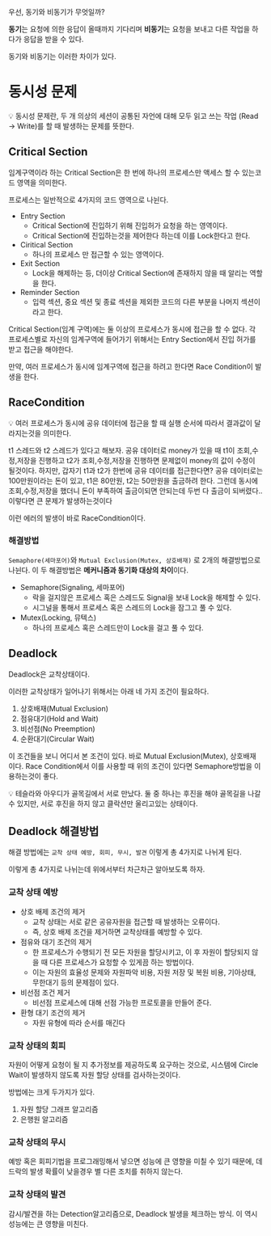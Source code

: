 우선, 동기와 비동기가 무엇일까?

**동기**는 요청에 의한 응답이 올때까지 기다리며
**비동기**는 요청을 보내고 다른 작업을 하다가 응답을 받을 수 있다.

동기와 비동기는 이러한 차이가 있다.

# 동시성 문제

<aside>
💡 동시성 문제란, 두 개 의상의 세션이 공통된 자언에 대해 모두 읽고 쓰는 작업 (Read → Write)를 할 때 발생하는 문제를 뜻한다.

</aside>

## Critical Section

임계구역이라 하는 Critical Section은 한 번에 하나의 프로세스만 액세스 할 수 있는코드 영역을 의미한다.

프로세스는 일반적으로 4가지의 코드 영역으로 나뉜다.

- Entry Section
    - Critical Section에 진입하기 위해 진입허가 요청을 하는 영역이다.
    - Critical Section에 진입하는것을 제어한다 하는데 이를 Lock한다고 한다.
- Ciritical Section
    - 하나의 프로세스 만 접근할 수 있는 영역이다.
- Exit Section
    - Lock을 해제하는 등, 더이상 Critical Section에 존재하지 않을 때 알리는 역할을 한다.
- Reminder Section
    - 입력 섹션, 중요 섹션 및 종료 섹션을 제외한 코드의 다른 부분을 나머지 섹션이라고 한다.

Critical Section(임계 구역)에는 둘 이상의 프로세스가 동시에 접근을 할 수 없다. 각 프로세스별로 자신의 임계구역에 들어가기 위해서는 Entry Section에서 진입 허가를 받고 접근을 해야한다.

만약, 여러 프로세스가 동시에 임계구역에 접근을 하려고 한다면 Race Condition이 발생을 한다.

## RaceCondition

<aside>
💡 여러 프로세스가 동시에 공유 데이터에 접근을 할 때 실행 순서에 따라서 결과값이 달라지는것을 의미한다.

</aside>

t1 스레드와 t2 스레드가 있다고 해보자.
공유 데이터로 money가 있을 때 t1이 조회,수정,저장을 진행하고 t2가 조회,수정,저장을 진행하면 문제없이 money의 값이 수정이 될것이다.
하지만, 갑자기 t1과 t2가 한번에 공유 데이터를 접근한다면? 공유 데이터로는 100만원이라는 돈이 있고, t1은 80만원, t2는 50만원을 출금하려 한다. 그런데 동시에 조회,수정,저장을 했더니 돈이 부족하여 출금이되면 안되는데 두번 다 출금이 되버렸다.. 이렇다면 큰 문제가 발생하는것이다

이런 에러의 발생이 바로 RaceCondition이다.

### 해결방법

`Semaphore(세마포어)`와  `Mutual Exclusion(Mutex, 상호배재)` 로 2개의 해결방법으로 나뉜다. 이 두 해결방법은 **메커니즘과 동기화 대상의 차이**이다.

- Semaphore(Signaling, 세마포어)
    - 락을 걸지않은 프로세스 혹은 스레드도 Signal을 보내 Lock을 해제할 수 있다.
    - 시그널을 통해서 프로세스 혹은 스레드의 Lock을 잠그고 풀 수 있다.
- Mutex(Locking, 뮤텍스)
    - 하나의 프로세스 혹은 스레드만이 Lock을 걸고 풀 수 있다.

## Deadlock

Deadlock은 교착상태이다.

이러한 교착상태가 일어나기 위해서는 아래 네 가지 조건이 필요하다.

1. 상호배재(Mutual Exclusion)
2. 점유대기(Hold and Wait)
3. 비선점(No Preemption)
4. 순환대기(Circular Wait)

이 조건들을 보니 어디서 본 조건이 있다. 바로 Mutual Exclusion(Mutex), 상호배재 이다. Race Condition에서 이를 사용할 때 위의 조건이 있다면 Semaphore방법을 이용하는것이 좋다.

<aside>
💡 테슬라와 아우디가 골목길에서 서로 만났다. 둘 중 하나는 후진을 해야 골목길을 나갈 수 있지만, 서로 후진을 하지 않고 클락션만 울리고있는 상태이다.

</aside>

## Deadlock 해결방법

해결 방법에는 `교착 상태 예방, 회피, 무시, 발견` 이렇게 총 4가지로 나뉘게 된다.

이렇게 총 4가지로 나뉘는데 위에서부터 차근차근 알아보도록 하자.

### 교착 상태 예방

- 상호 배제 조건의 제거
    - 교착 상태는 서로 같은 공유자원을 접근할 때 발생하는 오류이다.
    - 즉, 상호 배제 조건을 제거하면 교착상태를 예방할 수 있다.
- 점유와 대기 조건의 제거
    - 한 프로세스가 수행되기 전 모든 자원을 할당시키고, 이 후 자원이 할당되지 않을 때 다른 프로세스가 요청할 수 있게끔 하는 방법이다.
    - 이는 자원의 효율성 문제와 자원파악 비용, 자원 저장 및 복원 비용, 기아상태, 무한대기 등의 문제점이 있다.
- 비선점 조건 제거
    - 비선점 프로세스에 대해 선점 가능한 프로토콜을 만들어 준다.
- 환형 대기 조건의 제거
    - 자원 유형에 따라 순서를 매긴다

### 교착 상태의 회피

자원이 어떻게 요청이 될 지 추가정보를 제공하도록 요구하는 것으로, 시스템에 Circle Wait이 발생하지 않도록 자원 할당 상태를 검사하는것이다.

방법에는 크게 두가지가 있다.

1. 자원 할당 그래프 알고리즘
2. 은행원 알고리즘

### 교착 상태의 무시

예방 혹은 회피기법을 프로그래밍해서 넣으면 성능에 큰 영향을 미칠 수 있기 때문에, 데드락의 발생 확률이 낮을경우 별 다른 조치를 취하지 않는다.

### 교착 상태의 발견

감시/발견을 하는 Detection알고리즘으로, Deadlock 발생을 체크하는 방식. 이 역시 성능에는 큰 영향을 미친다.
